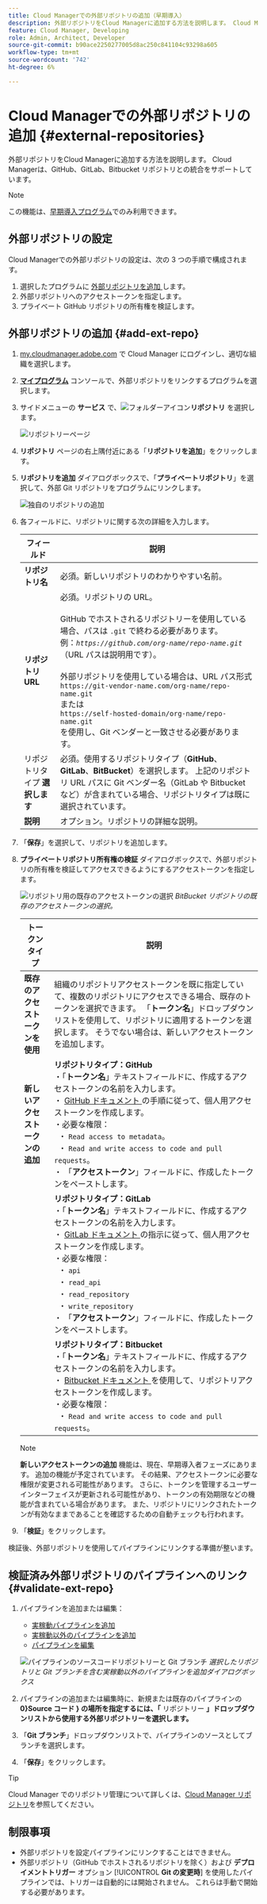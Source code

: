 ```yaml
---
title: Cloud Managerでの外部リポジトリの追加（早期導入）
description: 外部リポジトリをCloud Managerに追加する方法を説明します。 Cloud Managerは、GitHub、GitLab、Bitbucket リポジトリとの統合をサポートしています。
feature: Cloud Manager, Developing
role: Admin, Architect, Developer
source-git-commit: b90ace2250277005d8ac250c841104c93298a605
workflow-type: tm+mt
source-wordcount: '742'
ht-degree: 6%

---
```



# Cloud Managerでの外部リポジトリの追加 {#external-repositories}

外部リポジトリをCloud Managerに追加する方法を説明します。 Cloud Managerは、GitHub、GitLab、Bitbucket リポジトリとの統合をサポートしています。

>[!NOTE]
>
>この機能は、[早期導入プログラム](/help/implementing/cloud-manager/release-notes/current.md#early-adoption)でのみ利用できます。

## 外部リポジトリの設定

Cloud Managerでの外部リポジトリの設定は、次の 3 つの手順で構成されます。

1. 選択したプログラムに [ 外部リポジトリを追加 ](#add-external-repo) します。
1. 外部リポジトリへのアクセストークンを指定します。
1. プライベート GitHub リポジトリの所有権を検証します。


## 外部リポジトリの追加 {#add-ext-repo}

1. [my.cloudmanager.adobe.com](https://my.cloudmanager.adobe.com/) で Cloud Manager にログインし、適切な組織を選択します。

1. **[マイプログラム](/help/implementing/cloud-manager/navigation.md#my-programs)** コンソールで、外部リポジトリをリンクするプログラムを選択します。

1. サイドメニューの **サービス** で、![ フォルダーアイコン ](https://spectrum.adobe.com/static/icons/workflow_18/Smock_Folder_18_N.svg)**リポジトリ** を選択します。

   ![ リポジトリーページ ](/help/implementing/cloud-manager/managing-code/assets/repositories-tab.png)

1. **リポジトリ** ページの右上隅付近にある「**リポジトリを追加**」をクリックします。

1. **リポジトリを追加** ダイアログボックスで、「**プライベートリポジトリ**」を選択して、外部 Git リポジトリをプログラムにリンクします。

   ![独自のリポジトリの追加](/help/implementing/cloud-manager/managing-code/assets/repositories-private-repo-type.png)

1. 各フィールドに、リポジトリに関する次の詳細を入力します。

   | フィールド | 説明 |
   | --- | --- |
   | **リポジトリ名** | 必須。新しいリポジトリのわかりやすい名前。 |
   | **リポジトリ URL** | 必須。リポジトリの URL。<br><br> GitHub でホストされるリポジトリーを使用している場合、パスは `.git` で終わる必要があります。<br> 例：*`https://github.com/org-name/repo-name.git`* （URL パスは説明用です）。<br><br> 外部リポジトリを使用している場合は、URL パス形式 <br>`https://git-vendor-name.com/org-name/repo-name.git`<br> または <br>`https://self-hosted-domain/org-name/repo-name.git`<br> を使用し、Git ベンダーと一致させる必要があります。 |
   | リポジトリタイプ **選択します** | 必須。使用するリポジトリタイプ（**GitHub**、**GitLab**、**BitBucket**）を選択します。 上記のリポジトリ URL パスに Git ベンダー名（GitLab や Bitbucket など）が含まれている場合、リポジトリタイプは既に選択されています。 |
   | **説明** | オプション。リポジトリの詳細な説明。 |

1. 「**保存**」を選択して、リポジトリを追加します。

1. **プライベートリポジトリ所有権の検証** ダイアログボックスで、外部リポジトリの所有権を検証してアクセスできるようにするアクセストークンを指定します。

   ![ リポジトリ用の既存のアクセストークンの選択 ](/help/implementing/cloud-manager/managing-code/assets/repositories-exisiting-access-token.png)
   *BitBucket リポジトリの既存のアクセストークンの選択。*

   | トークンタイプ | 説明 |
   | --- | --- |
   | **既存のアクセストークンを使用** | 組織のリポジトリアクセストークンを既に指定していて、複数のリポジトリにアクセスできる場合、既存のトークンを選択できます。 「**トークン名**」ドロップダウンリストを使用して、リポジトリに適用するトークンを選択します。 そうでない場合は、新しいアクセストークンを追加します。 |
   | **新しいアクセストークンの追加** | **リポジトリタイプ：GitHub**<br>・「**トークン名**」テキストフィールドに、作成するアクセストークンの名前を入力します。<br>・ [GitHub ドキュメント ](https://docs.github.com/en/enterprise-server@3.14/authentication/keeping-your-account-and-data-secure/managing-your-personal-access-tokens) の手順に従って、個人用アクセストークンを作成します。<br>・必要な権限：<br>  ・ `Read access to metadata`。<br>  ・ `Read and write access to code and pull requests`。<br>・ 「**アクセストークン**」フィールドに、作成したトークンをペーストします。 |
   |  | **リポジトリタイプ：GitLab**<br>・「**トークン名**」テキストフィールドに、作成するアクセストークンの名前を入力します。<br>・ [GitLab ドキュメント ](https://docs.gitlab.com/ee/user/profile/personal_access_tokens.html) の指示に従って、個人用アクセストークンを作成します。<br>・必要な権限：<br>  ・ `api`<br>  ・ `read_api`<br>  ・ `read_repository`<br>  ・ `write_repository`<br>・ 「**アクセストークン**」フィールドに、作成したトークンをペーストします。 |
   |  | **リポジトリタイプ：Bitbucket**<br>・「**トークン名**」テキストフィールドに、作成するアクセストークンの名前を入力します。<br>・ [Bitbucket ドキュメント ](https://support.atlassian.com/bitbucket-cloud/docs/create-a-repository-access-token/) を使用して、リポジトリアクセストークンを作成します。<br>・必要な権限：<br>  ・ `Read and write access to code and pull requests`。 |

   >[!NOTE]
   >
   >**新しいアクセストークンの追加** 機能は、現在、早期導入者フェーズにあります。 追加の機能が予定されています。 その結果、アクセストークンに必要な権限が変更される可能性があります。 さらに、トークンを管理するユーザーインターフェイスが更新される可能性があり、トークンの有効期限などの機能が含まれている場合があります。 また、リポジトリにリンクされたトークンが有効なままであることを確認するための自動チェックも行われます。

1. 「**検証**」をクリックします。

検証後、外部リポジトリを使用してパイプラインにリンクする準備が整います。

## 検証済み外部リポジトリのパイプラインへのリンク {#validate-ext-repo}

1. パイプラインを追加または編集：
   * [実稼動パイプラインを追加](/help/implementing/cloud-manager/configuring-pipelines/configuring-production-pipelines.md)
   * [実稼動以外のパイプラインを追加](/help/implementing/cloud-manager/configuring-pipelines/configuring-non-production-pipelines.md)
   * [パイプラインを編集](/help/implementing/cloud-manager/configuring-pipelines/managing-pipelines.md#editing-pipelines)

   ![ パイプラインのソースコードリポジトリーと Git ブランチ ](/help/implementing/cloud-manager/managing-code/assets/pipeline-repo-gitbranch.png)
   *選択したリポジトリと Git ブランチを含む実稼動以外のパイプラインを追加ダイアログボックス*

1. パイプラインの追加または編集時に、新規または既存のパイプラインの **0}Source コード } の場所を指定するには、「** リポジトリー **」ドロップダウンリストから使用する外部リポジトリーを選択します。**

1. 「**Git ブランチ**」ドロップダウンリストで、パイプラインのソースとしてブランチを選択します。

1. 「**保存**」をクリックします。


>[!TIP]
>
>Cloud Manager でのリポジトリ管理について詳しくは、[Cloud Manager リポジトリ](/help/implementing/cloud-manager/managing-code/managing-repositories.md)を参照してください。


## 制限事項

* 外部リポジトリを設定パイプラインにリンクすることはできません。
* 外部リポジトリ（GitHub でホストされるリポジトリを除く）および **デプロイメントトリガー** オプション [!UICONTROL **Git の変更時**] を使用したパイプラインでは、トリガーは自動的には開始されません。 これらは手動で開始する必要があります。





